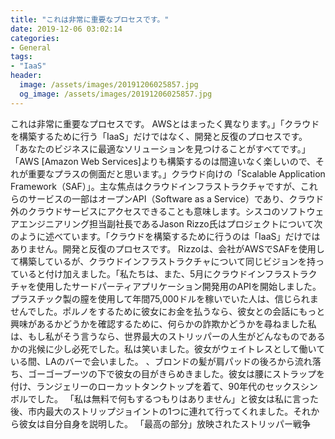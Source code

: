 ```yaml
---
title: "これは非常に重要なプロセスです。"
date: 2019-12-06 03:02:14
categories:
- General
tags:
- "IaaS"
header:
  image: /assets/images/20191206025857.jpg
  og_image: /assets/images/20191206025857.jpg
---
```


これは非常に重要なプロセスです。 AWSとはまったく異なります。」「クラウドを構築するために行う「IaaS」だけではなく、開発と反復のプロセスです。 「あなたのビジネスに最適なソリューションを見つけることがすべてです。」「AWS [Amazon Web Services]よりも構築するのは間違いなく楽しいので、それが重要なプラスの側面だと思います。」クラウド向けの「Scalable Application Framework（SAF）」。主な焦点はクラウドインフラストラクチャですが、これらのサービスの一部はオープンAPI（Software as a Service）であり、クラウド外のクラウドサービスにアクセスできることも意味します。シスコのソフトウェアエンジニアリング担当副社長であるJason Rizzo氏はプロジェクトについて次のように述べています。「クラウドを構築するために行うのは「IaaS」だけではありません。開発と反復のプロセスです。 Rizzoは、会社がAWSでSAFを使用して構築しているが、クラウドインフラストラクチャについて同じビジョンを持っていると付け加えました。「私たちは、また、5月にクラウドインフラストラクチャを使用したサードパーティアプリケーション開発用のAPIを開始しました。プラスチック製の膣を使用して年間75,000ドルを稼いでいた人は、信じられませんでした。ポルノをするために彼女にお金を払うなら、彼女との会話にもっと興味があるかどうかを確認するために、何らかの詐欺かどうかを尋ねました私は、もし私がそう言うなら、世界最大のストリッパーの人生がどんなものであるかの兆候に少し必死でした。私は笑いました。彼女がウェイトレスとして働いている間、LAのバーで会いました。 、ブロンドの髪が肩パッドの後ろから流れ落ち、ゴーゴーブーツの下で彼女の目がきらめきました。彼女は腰にストラップを付け、ランジェリーのローカットタンクトップを着て、90年代のセックスシンボルでした。 「私は無料で何もするつもりはありません」と彼女は私に言った後、市内最大のストリップジョイントの1つに連れて行ってくれました。それから彼女は自分自身を説明した。 「最高の部分」放映されたストリッパー戦争
